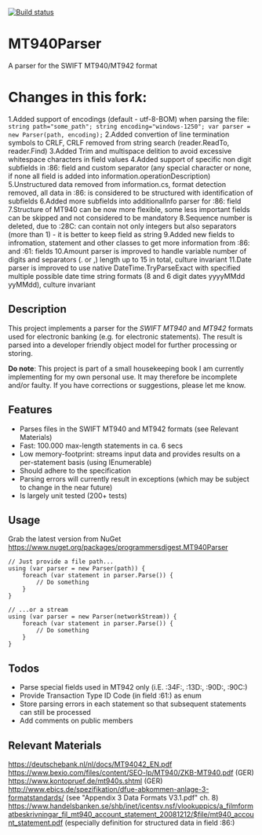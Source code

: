 [![Build status](https://ci.appveyor.com/api/projects/status/github/programmersdigest/MT940Parser?branch=master&svg=true)](https://ci.appveyor.com/api/projects/status/github/programmersdigest/MT940Parser?branch=master&svg=true)
# MT940Parser
A parser for the SWIFT MT940/MT942 format
# Changes in this fork:
1.Added support of encodings (default - utf-8-BOM) when parsing the file: ```string path="some_path"; string encoding="windows-1250"; var parser = new Parser(path, encoding);```
2.Added convertion of line termination symbols to CRLF, CRLF removed from string search (reader.ReadTo, reader.Find)
3.Added Trim and multispace delition to avoid excessive whitespace characters in field values
4.Added support of specific non digit subfields in :86: field and custom separator (any special character or none, if none all field is added into information.operationDescription)
5.Unstructured data removed from information.cs, format detection removed, all data in :86: is considered to be structured with identification of subfields
6.Added more subfields into additionalInfo parser for :86: field
7.Structure of MT940 can be now more flexible, some less important fields can be skipped and not considered to be mandatory
8.Sequence number is deleted, due to :28C: can contain not only integers but also separators (more than 1) - it is better to keep field as string
9.Added new fields to infromation, statement and other classes to get more information from :86: and :61: fields
10.Amount parser is improved to handle variable number of digits and separators (. or ,) length up to 15 in total, culture invariant
11.Date parser is improved to use native DateTime.TryParseExact with specified multiple possible date time string formats (8 and 6 digit dates yyyyMMdd yyMMdd), culture invariant

## Description
This project implements a parser for the *SWIFT MT940* and *MT942* formats used for electronic banking (e.g. for electronic statements). The result is parsed into a developer friendly object model for further processing or storing.

**Do note**: This project is part of a small housekeeping book I am currently implementing for my own personal use. It may therefore be incomplete and/or faulty. If you have corrections or suggestions, please let me know.

## Features
- Parses files in the SWIFT MT940 and MT942 formats (see Relevant Materials)
- Fast: 100.000 max-length statements in ca. 6 secs
- Low memory-footprint: streams input data and provides results on a per-statement basis (using IEnumerable)
- Should adhere to the specification
- Parsing errors will currently result in exceptions (which may be subject to change in the near future)
- Is largely unit tested (200+ tests)

## Usage
Grab the latest version from NuGet https://www.nuget.org/packages/programmersdigest.MT940Parser

```
// Just provide a file path...
using (var parser = new Parser(path)) {
    foreach (var statement in parser.Parse()) {
        // Do something
    }
}

// ...or a stream
using (var parser = new Parser(networkStream)) {
    foreach (var statement in parser.Parse()) {
        // Do something
    }
}
```

## Todos
- Parse special fields used in MT942 only (i.E. :34F:, :13D:, :90D:, :90C:)
- Provide Transaction Type ID Code (in field :61:) as enum
- Store parsing errors in each statement so that subsequent statements can still be processed
- Add comments on public members

## Relevant Materials
https://deutschebank.nl/nl/docs/MT94042_EN.pdf  
https://www.bexio.com/files/content/SEO-lp/MT940/ZKB-MT940.pdf (GER)  
https://www.kontopruef.de/mt940s.shtml (GER)  
http://www.ebics.de/spezifikation/dfue-abkommen-anlage-3-formatstandards/ (see "Appendix 3 Data Formats V3.1.pdf" ch. 8)
https://www.handelsbanken.se/shb/inet/icentsv.nsf/vlookuppics/a_filmformatbeskrivningar_fil_mt940_account_statement_20081212/$file/mt940_account_statement.pdf (especially definition for structured data in field :86:)
